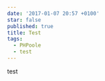 ```yaml
---
date: '2017-01-07 20:57 +0100'
star: false
published: true
title: Test
tags:
  - PHPoole
  - test
---
```

test
